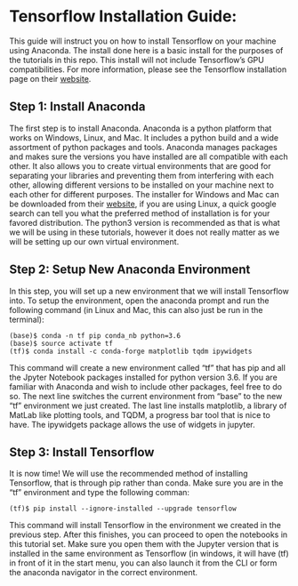 # Tensorflow Installation Guide:

This guide will instruct you on how to install Tensorflow on your machine using 
Anaconda.  The install done here is a basic install for the purposes of the 
tutorials in this repo.  This install will not include Tensorflow’s GPU 
compatibilities.  For more information, please see the Tensorflow installation 
page on their [website](https://www.tensorflow.org/install/).

## Step 1: Install Anaconda

The first step is to install Anaconda.  Anaconda is a python platform that works
on Windows, Linux, and Mac.  It includes a python build and a wide assortment of
python packages and tools.  Anaconda manages packages and makes sure the
versions you have installed are all compatible with each other.  It also allows
you to create virtual environments that are good for separating your libraries
and preventing them from interfering with each other, allowing different
versions to be installed on your machine next to each other for different
purposes.  The installer for Windows and Mac can be downloaded from their
[website](https://www.anaconda.com/download/), if you are using Linux, a quick
google search can tell you what the preferred method of installation is for your
favored distribution.  The python3 version is recommended as that is what we
will be using in these tutorials, however it does not really matter as we will
be setting up our own virtual environment.

## Step 2: Setup New Anaconda Environment

In this step, you will set up a new environment that we will install Tensorflow
into.  To setup the environment, open the anaconda prompt and run the following
command (in Linux and Mac, this can also just be run in the terminal):

```
(base)$ conda -n tf pip conda_nb python=3.6
(base)$ source activate tf
(tf)$ conda install -c conda-forge matplotlib tqdm ipywidgets
```

This command will create a new environment called “tf” that has pip and all the
Jpyter Notebook packages installed for python version 3.6.  If you are familiar
with Anaconda and wish to include other packages, feel free to do so.  The next
line switches the current environment from “base” to the new “tf” environment we
just created.  The last line installs matplotlib, a library of MatLab like
plotting tools, and TQDM, a progress bar tool that is nice to have. The
ipywidgets package allows the use of widgets in jupyter.

## Step 3: Install Tensorflow

It is now time!  We will use the recommended method of installing Tensorflow,
that is through pip rather than conda.  Make sure you are in the “tf”
environment and type the following comman:

```
(tf)$ pip install --ignore-installed --upgrade tensorflow
```

This command will install Tensorflow in the environment we created in the
previous step.  After this finishes, you can proceed to open the notebooks in
this tutorial set.  Make sure you open them with the Jupyter version that is
installed in the same environment as Tensorflow (in windows, it will have (tf)
in front of it in the start menu, you can also launch it from the CLI or form
the anaconda navigator in the correct environment.

